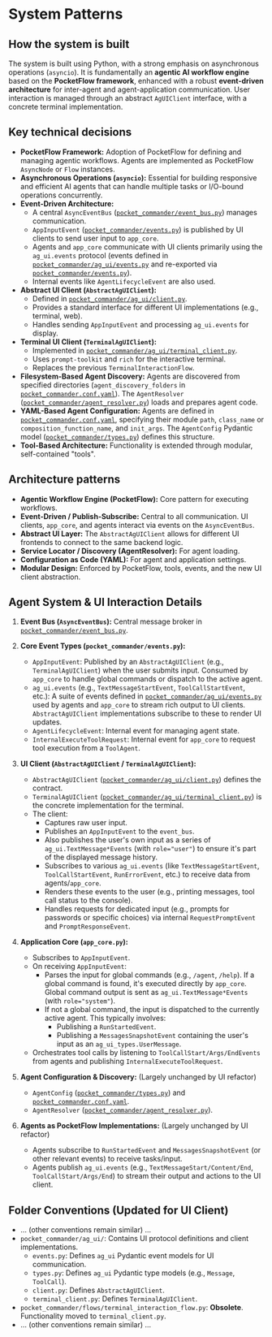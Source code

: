 # System Patterns

## How the system is built
The system is built using Python, with a strong emphasis on asynchronous operations (`asyncio`). It is fundamentally an **agentic AI workflow engine** based on the **PocketFlow framework**, enhanced with a robust **event-driven architecture** for inter-agent and agent-application communication. User interaction is managed through an abstract `AgUIClient` interface, with a concrete terminal implementation.

## Key technical decisions
-   **PocketFlow Framework:** Adoption of PocketFlow for defining and managing agentic workflows. Agents are implemented as PocketFlow `AsyncNode` or `Flow` instances.
-   **Asynchronous Operations (`asyncio`):** Essential for building responsive and efficient AI agents that can handle multiple tasks or I/O-bound operations concurrently.
-   **Event-Driven Architecture:**
    -   A central `AsyncEventBus` ([`pocket_commander/event_bus.py`](pocket_commander/event_bus.py:1)) manages communication.
    -   `AppInputEvent` ([`pocket_commander/events.py`](pocket_commander/events.py:1)) is published by UI clients to send user input to `app_core`.
    -   Agents and `app_core` communicate with UI clients primarily using the `ag_ui.events` protocol (events defined in [`pocket_commander/ag_ui/events.py`](pocket_commander/ag_ui/events.py:1) and re-exported via [`pocket_commander/events.py`](pocket_commander/events.py:1)).
    -   Internal events like `AgentLifecycleEvent` are also used.
-   **Abstract UI Client (`AbstractAgUIClient`):**
    -   Defined in [`pocket_commander/ag_ui/client.py`](pocket_commander/ag_ui/client.py:1).
    -   Provides a standard interface for different UI implementations (e.g., terminal, web).
    -   Handles sending `AppInputEvent` and processing `ag_ui.events` for display.
-   **Terminal UI Client (`TerminalAgUIClient`):**
    -   Implemented in [`pocket_commander/ag_ui/terminal_client.py`](pocket_commander/ag_ui/terminal_client.py:1).
    -   Uses `prompt-toolkit` and `rich` for the interactive terminal.
    -   Replaces the previous `TerminalInteractionFlow`.
-   **Filesystem-Based Agent Discovery:** Agents are discovered from specified directories (`agent_discovery_folders` in [`pocket_commander.conf.yaml`](pocket_commander.conf.yaml:1)). The `AgentResolver` ([`pocket_commander/agent_resolver.py`](pocket_commander/agent_resolver.py:1)) loads and prepares agent code.
-   **YAML-Based Agent Configuration:** Agents are defined in [`pocket_commander.conf.yaml`](pocket_commander.conf.yaml:1), specifying their module `path`, `class_name` or `composition_function_name`, and `init_args`. The `AgentConfig` Pydantic model ([`pocket_commander/types.py`](pocket_commander/types.py:1)) defines this structure.
-   **Tool-Based Architecture:** Functionality is extended through modular, self-contained "tools".

## Architecture patterns
-   **Agentic Workflow Engine (PocketFlow):** Core pattern for executing workflows.
-   **Event-Driven / Publish-Subscribe:** Central to all communication. UI clients, `app_core`, and agents interact via events on the `AsyncEventBus`.
-   **Abstract UI Layer:** The `AbstractAgUIClient` allows for different UI frontends to connect to the same backend logic.
-   **Service Locator / Discovery (AgentResolver):** For agent loading.
-   **Configuration as Code (YAML):** For agent and application settings.
-   **Modular Design:** Enforced by PocketFlow, tools, events, and the new UI client abstraction.

## Agent System & UI Interaction Details

1.  **Event Bus (`AsyncEventBus`):** Central message broker in [`pocket_commander/event_bus.py`](pocket_commander/event_bus.py:1).

2.  **Core Event Types (`pocket_commander/events.py`):**
    *   `AppInputEvent`: Published by an `AbstractAgUIClient` (e.g., `TerminalAgUIClient`) when the user submits input. Consumed by `app_core` to handle global commands or dispatch to the active agent.
    *   `ag_ui.events` (e.g., `TextMessageStartEvent`, `ToolCallStartEvent`, etc.): A suite of events defined in [`pocket_commander/ag_ui/events.py`](pocket_commander/ag_ui/events.py:1) used by agents and `app_core` to stream rich output to UI clients. `AbstractAgUIClient` implementations subscribe to these to render UI updates.
    *   `AgentLifecycleEvent`: Internal event for managing agent state.
    *   `InternalExecuteToolRequest`: Internal event for `app_core` to request tool execution from a `ToolAgent`.

3.  **UI Client (`AbstractAgUIClient` / `TerminalAgUIClient`):**
    *   `AbstractAgUIClient` ([`pocket_commander/ag_ui/client.py`](pocket_commander/ag_ui/client.py:1)) defines the contract.
    *   `TerminalAgUIClient` ([`pocket_commander/ag_ui/terminal_client.py`](pocket_commander/ag_ui/terminal_client.py:1)) is the concrete implementation for the terminal.
    *   The client:
        *   Captures raw user input.
        *   Publishes an `AppInputEvent` to the `event_bus`.
        *   Also publishes the user's own input as a series of `ag_ui.TextMessage*Events` (with `role="user"`) to ensure it's part of the displayed message history.
        *   Subscribes to various `ag_ui.events` (like `TextMessageStartEvent`, `ToolCallStartEvent`, `RunErrorEvent`, etc.) to receive data from agents/`app_core`.
        *   Renders these events to the user (e.g., printing messages, tool call status to the console).
        *   Handles requests for dedicated input (e.g., prompts for passwords or specific choices) via internal `RequestPromptEvent` and `PromptResponseEvent`.

4.  **Application Core (`app_core.py`):**
    *   Subscribes to `AppInputEvent`.
    *   On receiving `AppInputEvent`:
        *   Parses the input for global commands (e.g., `/agent`, `/help`). If a global command is found, it's executed directly by `app_core`. Global command output is sent as `ag_ui.TextMessage*Events` (with `role="system"`).
        *   If not a global command, the input is dispatched to the currently active agent. This typically involves:
            *   Publishing a `RunStartedEvent`.
            *   Publishing a `MessagesSnapshotEvent` containing the user's input as an `ag_ui_types.UserMessage`.
    *   Orchestrates tool calls by listening to `ToolCallStart/Args/EndEvents` from agents and publishing `InternalExecuteToolRequest`.

5.  **Agent Configuration & Discovery:** (Largely unchanged by UI refactor)
    *   `AgentConfig` ([`pocket_commander/types.py`](pocket_commander/types.py:1)) and [`pocket_commander.conf.yaml`](pocket_commander.conf.yaml:1).
    *   `AgentResolver` ([`pocket_commander/agent_resolver.py`](pocket_commander/agent_resolver.py:1)).

6.  **Agents as PocketFlow Implementations:** (Largely unchanged by UI refactor)
    *   Agents subscribe to `RunStartedEvent` and `MessagesSnapshotEvent` (or other relevant events) to receive tasks/input.
    *   Agents publish `ag_ui.events` (e.g., `TextMessageStart/Content/End`, `ToolCallStart/Args/End`) to stream their output and actions to the UI client.

## Folder Conventions (Updated for UI Client)
*   ... (other conventions remain similar) ...
*   `pocket_commander/ag_ui/`: Contains UI protocol definitions and client implementations.
    *   `events.py`: Defines `ag_ui` Pydantic event models for UI communication.
    *   `types.py`: Defines `ag_ui` Pydantic type models (e.g., `Message`, `ToolCall`).
    *   `client.py`: Defines `AbstractAgUIClient`.
    *   `terminal_client.py`: Defines `TerminalAgUIClient`.
*   `pocket_commander/flows/terminal_interaction_flow.py`: **Obsolete**. Functionality moved to `terminal_client.py`.
*   ... (other conventions remain similar) ...